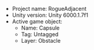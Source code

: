 <!-- UNITY CODE ASSIST INSTRUCTIONS START -->
- Project name: RogueAdjacent
- Unity version: Unity 6000.1.7f1
- Active game object:
  - Name: Capsule
  - Tag: Untagged
  - Layer: Obstacle
<!-- UNITY CODE ASSIST INSTRUCTIONS END -->